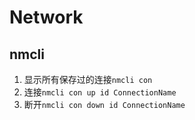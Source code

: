 # Network


## nmcli
1. 显示所有保存过的连接`nmcli con`
2. 连接`nmcli con up id ConnectionName`
3. 断开`nmcli con down id ConnectionName`